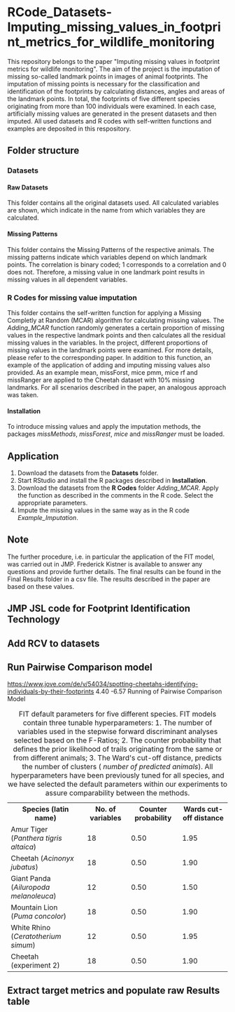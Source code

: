 # RCode_Datasets-Imputing_missing_values_in_footprint_metrics_for_wildlife_monitoring

This repository belongs to the paper "Imputing missing values in footprint metrics for wildlife monitoring".  The aim of the project is the imputation of missing so-called landmark points in images of animal footprints. The imputation of missing points is necessary for the classification and identification of the footprints by calculating distances, angles and areas of the landmark points. In total, the footprints of five different species originating from more than 100 individuals were examined. In each case, artificially missing values are generated in the present datasets and then imputed. All used datasets and R codes with self-written functions and examples are deposited in this respository.

## Folder structure 
### Datasets
#### Raw Datasets
This folder contains all the original datasets used. All calculated variables are shown, which indicate in the name from which variables they are calculated.



#### Missing Patterns 
This folder contains the Missing Patterns of the respective animals. The missing patterns indicate which variables depend on which landmark points. The correlation is binary coded; 1 corresponds to a correlation and 0 does not. Therefore, a missing value in one landmark point results in missing values in all dependent variables. 

### R Codes for missing value imputation
This folder contains the self-written function for applying a Missing Completly at Random (MCAR) algorithm for calculating missing values. The *Adding_MCAR* function randomly generates a certain proportion of missing values in the respective landmark points and then calculates all the residual missing values in the variables. In the project, different proportions of missing values in the landmark points were examined. For more details, please refer to the corresponding paper. 
In addition to this function, an example of the application of adding and imputing missing values also provided. As an example mean, missForst, mice pmm, mice rf and missRanger are applied to the Cheetah dataset with 10% missing landmarks. For all scenarios described in the paper, an analogous approach was taken. 

#### Installation 
To introduce missing values and apply the imputation methods, the packages *missMethods*, *missForest*, *mice* and *missRanger* must be loaded. 


## Application 
1. Download the datasets from the **Datasets** folder. 
2. Start RStudio and install the R packages described in **Installation**. 
3. Download the datasets from the **R Codes** folder *Adding_MCAR*. Apply the function as described in the comments in the R code. Select the appropriate parameters.
4. Impute the missing values in the same way as in the R code *Example_Imputation*.   


## Note 
The further procedure, i.e. in particular the application of the FIT model, was carried out in JMP. Frederick Kistner is available to answer any questions and provide further details. The final results can be found in the Final Results folder in a csv file. The results described in the paper are based on these values.

## JMP JSL code for Footprint Identification Technology

## Add RCV to datasets

## Run Pairwise Comparison model
https://www.jove.com/de/v/54034/spotting-cheetahs-identifying-individuals-by-their-footprints
4.40 -6.57 Running of Pairwise Comparison Model

<table align="center">
  <caption>FIT default parameters for five different species. FIT models contain three tunable hyperparameters: 1. The number of variables used in the stepwise forward discriminant analyses selected based on the F-Ratios; 2. The counter probability that defines the prior likelihood of trails originating from the same or from different animals; 3. The Ward's cut-off distance, predicts the number of clusters (<span style="font-style: italic;">&#8290; number of predicted animals</span>). All hyperparameters have been previously tuned for all species, and we have selected the default parameters within our experiments to assure comparability between the methods.</caption>
  <tr>
    <th>Species (latin name)</th>
    <th>No. of variables</th>
    <th>Counter probability</th>
    <th>Wards cut-off distance</th>
  </tr>
  <tr>
    <td>Amur Tiger (<span style="font-style: italic;">Panthera tigris altaica</span>)</td>
    <td>18</td>
    <td>0.50</td>
    <td>1.95</td>
  </tr>
  <tr>
    <td>Cheetah (<span style="font-style: italic;">Acinonyx jubatus</span>)</td>
    <td>18</td>
    <td>0.50</td>
    <td>1.90</td>
  </tr>
  <tr>
    <td>Giant Panda (<span style="font-style: italic;">Ailuropoda melanoleuca</span>)</td>
    <td>12</td>
    <td>0.50</td>
    <td>1.50</td>
  </tr>
  <tr>
    <td>Mountain Lion (<span style="font-style: italic;">Puma concolor</span>)</td>
    <td>18</td>
    <td>0.50</td>
    <td>1.90</td>
  </tr>
  <tr>
    <td>White Rhino (<span style="font-style: italic;">Ceratotherium simum</span>)</td>
    <td>12</td>
    <td>0.50</td>
    <td>1.95</td>
  </tr>
  <tr>
    <td>Cheetah (experiment 2)</td>
    <td>18</td>
    <td>0.50</td>
    <td>1.90</td>
  </tr>
</table>

## Extract target metrics and populate raw Results table

